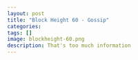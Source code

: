 ```yaml
---
layout: post
title: "Block Height 60 - Gossip"
categories:
tags: []
image: blockheight-60.png
description: That's too much information
---
```

